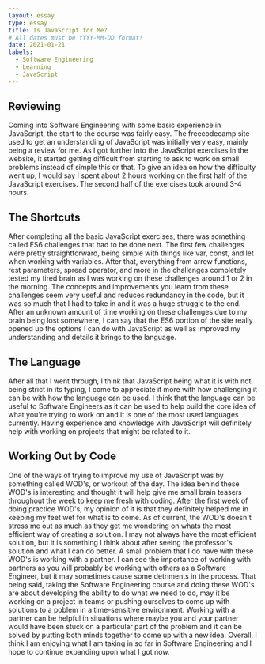 ```yaml
---
layout: essay
type: essay
title: Is JavaScript for Me?
# All dates must be YYYY-MM-DD format!
date: 2021-01-21
labels:
  - Software Engineering
  - Learning
  - JavaScript
---
```


## Reviewing

Coming into Software Engineering with some basic experience in JavaScript, the start to the course was fairly easy. The freecodecamp site used to get an understanding of JavaScript was initially very easy, mainly being a review for me. As I got further into the JavaScript exercises in the website, it started getting difficult from starting to ask to work on small problems instead of simple this or that. To give an idea on how the difficulty went up, I would say I spent about 2 hours working on the first half of the JavaScript exercises. The second half of the exercises took around 3-4 hours.

## The Shortcuts

After completing all the basic JavaScript exercises, there was something called ES6 challenges that had to be done next. The first few challenges were pretty straightforward, being simple with things like var, const, and let when working with variables. After that, everything from arrow functions, rest parameters, spread operator, and more in the challenges completely tested my tired brain as I was working on these challenges around 1 or 2 in the morning. The concepts and improvements you learn from these challenges seem very useful and reduces redundancy in the code, but it was so much that I had to take in and it was a huge struggle to the end. After an unknown amount of time working on these challenges due to my brain being lost somewhere, I can say that the ES6 portion of the site really opened up the options I can do with JavaScript as well as improved my understanding and details it brings to the language.

## The Language

After all that I went through, I think that JavaScript being what it is with not being strict in its typing, I come to appreciate it more with how challenging it can be with how the language can be used. I think that the language can be useful to Software Engineers as it can be used to help build the core idea of what you're trying to work on and it is one of the most used languages currently. Having experience and knowledge with JavaScript will definitely help with working on projects that might be related to it.

## Working Out by Code

One of the ways of trying to improve my use of JavaScript was by something called WOD's, or workout of the day. The idea behind these WOD's is interesting and thought it will help give me small brain teasers throughout the week to keep me fresh with coding. After the first week of doing practice WOD's, my opinion of it is that they definitely helped me in keeping my feet wet for what is to come. As of current, the WOD's doesn't stress me out as much as they get me wondering on whats the most efficient way of creating a solution. I may not always have the most efficient solution, but it is something I think about after seeing the professor's solution and what I can do better. A small problem that I do have with these WOD's is working with a partner. I can see the importance of working with partners as you will probably be working with others as a Software Engineer, but it may sometimes cause some detriments in the process. That being said, taking the Software Engineering course and doing these WOD's are about developing the ability to do what we need to do, may it be working on a project in teams or pushing ourselves to come up with solutions to a poblem in a time-sensitive environment. Working with a partner can be helpful in situations where maybe you and your partner would have been stuck on a particular part of the problem and it can be solved by putting both minds together to come up with a new idea. Overall, I think I am enjoying what I am taking in so far in Software Engineering and I hope to continue expanding upon what I got now.
